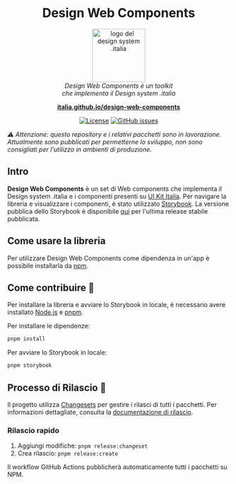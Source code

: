 <h1 align="center">Design Web Components</h1>

<p align="center">
  <img src="public/favicons/android-chrome-512x512.png" alt="logo del design system .italia" width="120px" height="auto"/>
  <br>
  <i>Design Web Components è un toolkit
    <br> che implementa il Design system .italia</i>
  <br>
</p>

<p align="center">
  <a href="https://italia.github.io/design-web-components"><strong>italia.github.io/design-web-components</strong></a>
  <br>
</p>

<p align="center">
    <!-- <a href="https://www.npmjs.com/package/design-react-kit"><img src="https://img.shields.io/npm/v/design-react-kit.svg" alt="NPM"></a>
    <a href="https://github.com/italia/design-react-kit/actions"><img src="https://github.com/italia/design-react-kit/actions/workflows/ci.yml/badge.svg" alt="Build"></a>
    <a href="https://codecov.io/gh/italia/design-react-kit"><img src="https://codecov.io/gh/italia/design-react-kit/branch/main/graph/badge.svg?token=0Ud6YSFi0r" alt="codecov"></a> -->
    <a href="https://github.com/italia/design-web-components/blob/main/LICENSE"><img src="https://img.shields.io/github/license/italia/design-web-components.svg" alt="License"></a>
    <a href="https://github.com/italia/design-web-components/issues"><img src="https://img.shields.io/github/issues/italia/design-web-components.svg" alt="GitHub issues"></a>
</p>

<!-- <p align="center">
  <a href="https://developersitalia.slack.com/messages/C04J92F9XM2/">
    <img src="https://img.shields.io/badge/Slack%20channel-%23design--dev--react-blue.svg" alt="Join the #design-system-react channel" />
  </a>
  <a href="https://slack.developers.italia.it/">
    <img src="https://slack.developers.italia.it/badge.svg" alt="Get invited" />
  </a>
</p> -->

<!-- _Read this in other languages: [English 🇬🇧](README.EN.md)._ -->

_⚠️ Attenzione: questo repository e i relativi pacchetti sono in lavorazione. Attualmente sono pubblicati per permetterne lo sviluppo, non sono consigliati per l'utilizzo in ambienti di produzione._

## Intro

**Design Web Components** è un set di Web components che implementa il Design system .italia e i componenti presenti su [UI Kit Italia](https://github.com/italia/design-ui-kit).
Per navigare la libreria e visualizzare i componenti, è stato utilizzato [Storybook](https://storybook.js.org/).
La versione pubblica dello Storybook è disponibile [qui](https://italia.github.io/design-web-components) per l'ultima release stabile pubblicata.

## Come usare la libreria

Per utilizzare Design Web Components come dipendenza in un'app è possibile installarla da [npm](https://www.npmjs.com/~italia).

## Come contribuire 💙

Per installare la libreria e avviare lo Storybook in locale, è necessario avere installato [Node.js](https://nodejs.org/) e [pnpm](https://pnpm.io/).

Per installare le dipendenze:

```sh
pnpm install
```

Per avviare lo Storybook in locale:

```sh
pnpm storybook
```

## Processo di Rilascio 🚀

Il progetto utilizza [Changesets](https://github.com/changesets/changesets) per gestire i rilasci di tutti i pacchetti. Per informazioni dettagliate, consulta la [documentazione di rilascio](./RELEASE.md).

### Rilascio rapido

1. Aggiungi modifiche: `pnpm release:changeset`
2. Crea rilascio: `pnpm release:create`

Il workflow GitHub Actions pubblicherà automaticamente tutti i pacchetti su NPM.
